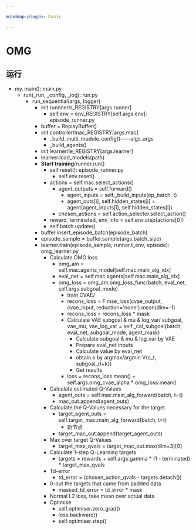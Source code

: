```yaml
---

mindmap-plugin: basic

---
```


# OMG

## 运行
- my_main(): main.py
    - run(_run, _config, _log): run.py
        - run_sequential(args, logger)
            - init runnner/r_REGISTRY[args.runner]
                - self.env = env_REGISTRY[self.args.env]: episode_runner.py
            - buffer = ReplayBuffer()
            - init controller/mac_REGISTRY[args.mac]
                - _build_multi_mudule_config()——algs_args
                - _build_agents()
            - init learner/le_REGISTRY[args.learner]
            - learner.load_models(path)
            - **Start training**/runner.run()
                - self.reset(): episode_runner.py
                    - self.env.reset()
                - actions = self.mac.select_actions()
                    - agent_outputs = self.forward()
                        - agent_inputs = self._build_inputs(ep_batch, t)
                        - agent_outs[i], self.hidden_states[i] = agent(agent_inputs[i], self.hidden_states[i])
                    - chosen_actions = self.action_selector.select_action()
                - reward, terminated, env_info = self.env.step(actions[0])
                - self.batch.update()
            - buffer.insert_episode_batch(episode_batch)
            - episode_sample = buffer.sample(args.batch_size)
            - learner.train(episode_sample, runner.t_env, episode): omg_learner.py
                - Calculate OMG loss
                    - omg_am = self.mac.agents_model[self.mac.main_alg_idx]
                    - eval_net = self.mac.agents[self.mac.main_alg_idx]
                    - omg_loss = omg_am.omg_loss_func(batch, eval_net, self.args.subgoal_mode)
                        - train CVAE/
                        - recons_loss = F.mse_loss(cvae_output, cvae_input, reduction='none').mean(dim=-1)
                        - recons_loss = recons_loss * mask
                        - Calculate VAE subgoal & mu & log_var/        subgoal, vae_mu, vae_log_var = self._cal_subgoal(batch, eval_net, subgoal_mode, agent_mask)
                            - Calculate subgoal & mu & log_var by VAE
                            - Prepare eval_net inputs
                            - Calculate value by eval_net
                            - obtain k by argmax/argmin V(o_t, subgoal_{t+k})
                            - Get results
                        - loss = recons_loss.mean() + self.args.omg_cvae_alpha * omg_loss.mean()
                - Calculate estimated Q-Values
                    - agent_outs = self.mac.main_alg_forward(batch, t=t)
                    - mac_out.append(agent_outs)
                - Calculate the Q-Values necessary for the target
                    - target_agent_outs = self.target_mac.main_alg_forward(batch, t=t)
                        - 新节点
                    - target_mac_out.append(target_agent_outs)
                - Max over target Q-Values
                    - target_max_qvals = target_mac_out.max(dim=3)[0]
                - Calculate 1-step Q-Learning targets
                    - targets = rewards + self.args.gamma * (1 - terminated) * target_max_qvals
                - Td-error
                    - td_error = (chosen_action_qvals - targets.detach())
                - 0-out the targets that came from padded data
                    - masked_td_error = td_error * mask
                - Normal L2 loss, take mean over actual data
                - Optimise
                    - self.optimiser.zero_grad()
                    - loss.backward()
                    - self.optimiser.step()